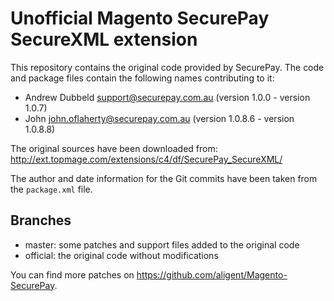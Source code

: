 # Unofficial Magento SecurePay SecureXML extension

This repository contains the original code provided by SecurePay.
The code and package files contain the following names contributing to it:

- Andrew Dubbeld <support@securepay.com.au> (version 1.0.0 - version 1.0.7)
- John <john.oflaherty@securepay.com.au> (version 1.0.8.6 - version 1.0.8.8)

The original sources have been downloaded from:
http://ext.topmage.com/extensions/c4/df/SecurePay_SecureXML/

The author and date information for the Git commits have been taken from the `package.xml` file.

## Branches

- master: some patches and support files added to the original code
- official: the original code without modifications

You can find more patches on https://github.com/aligent/Magento-SecurePay.

